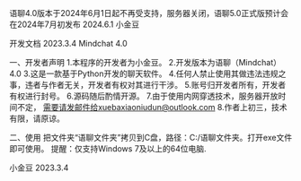 语聊4.0版本于2024年6月1日起不再受支持，服务器关闭，语聊5.0正式版预计会在2024年7月初发布
2024.6.1
小金豆




开发文档  2023.3.4  Mindchat 4.0

一、开发者声明
1.本程序的开发者为小金豆。
2.开发版本为语聊（Mindchat）4.0
3.这是一款基于Python开发的聊天软件。
4.任何人禁止使用其做违法违规之事，违者与作者无关，开发者有权对其进行干涉。
5.账号归开发者所有，开发者有权进行封号。
6.源码随后酌情开源。
7.由于使用内网穿透技术，服务器开放时间不定， 需要请发邮件给xuebaxiaoniudun@outlook.com
8.作者上初三，技术有限，请原谅。

二、使用
把文件夹“语聊文件夹”拷贝到C盘，路径：C:/语聊文件夹。打开exe文件即可使用。
提醒：仅支持Windows 7及以上的64位电脑.

小金豆
2023.3.4
